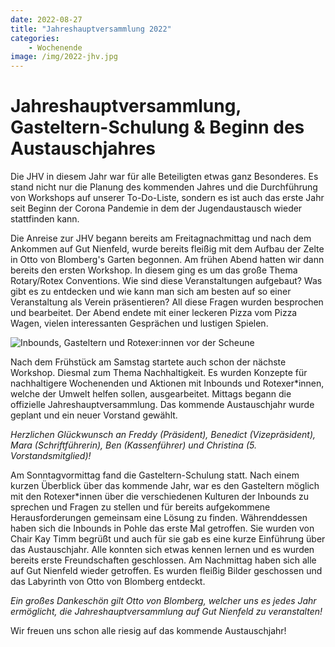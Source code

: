 ```yaml
---
date: 2022-08-27
title: "Jahreshauptversammlung 2022"
categories:
    - Wochenende
image: /img/2022-jhv.jpg
---
```

# Jahreshauptversammlung, Gasteltern-Schulung & Beginn des Austauschjahres

Die JHV in diesem Jahr war für alle Beteiligten etwas ganz Besonderes.
Es stand nicht nur die Planung des kommenden Jahres und die Durchführung von Workshops auf unserer To-Do-Liste, sondern es ist auch das erste Jahr seit Beginn der Corona Pandemie in dem der Jugendaustausch wieder stattfinden kann.

Die Anreise zur JHV begann bereits am Freitagnachmittag und nach dem Ankommen auf Gut Nienfeld, wurde bereits fleißig mit dem Aufbau der Zelte in Otto von Blomberg's Garten begonnen.
Am frühen Abend hatten wir dann bereits den ersten Workshop. In diesem ging es um das große Thema Rotary/Rotex Conventions.
Wie sind diese Veranstaltungen aufgebaut? Was gibt es zu entdecken und wie kann man sich am besten auf so einer Veranstaltung als Verein präsentieren? All diese Fragen wurden besprochen und bearbeitet.
Der Abend endete mit einer leckeren Pizza vom Pizza Wagen, vielen interessanten Gesprächen und lustigen Spielen.

![Inbounds, Gasteltern und Rotexer:innen vor der Scheune](/images/2022-jhv.jpg)

Nach dem Frühstück am Samstag startete auch schon der nächste Workshop. Diesmal zum Thema Nachhaltigkeit. Es wurden Konzepte für nachhaltigere Wochenenden und Aktionen mit Inbounds und Rotexer*innen, welche der Umwelt helfen sollen, ausgearbeitet.
Mittags begann die offizielle Jahreshauptversammlung. Das kommende Austauschjahr wurde geplant und ein neuer Vorstand gewählt.

*Herzlichen Glückwunsch an Freddy (Präsident), Benedict (Vizepräsident), Mara (Schriftführerin), Ben (Kassenführer) und Christina (5. Vorstandsmitglied)!*

Am Sonntagvormittag fand die Gasteltern-Schulung statt.
Nach einem kurzen Überblick über das kommende Jahr, war es den Gasteltern möglich mit den Rotexer*innen über die verschiedenen Kulturen der Inbounds zu sprechen und Fragen zu stellen und für bereits aufgekommene Herausforderungen gemeinsam eine Lösung zu finden.
Währenddessen haben sich die Inbounds in Pohle das erste Mal getroffen. Sie wurden von Chair Kay Timm begrüßt und auch für sie gab es eine kurze Einführung über das Austauschjahr. Alle konnten sich etwas kennen lernen und es wurden bereits erste Freundschaften geschlossen.
Am Nachmittag haben sich alle auf Gut Nienfeld wieder getroffen. Es wurden fleißig Bilder geschossen und das Labyrinth von Otto von Blomberg entdeckt.

*Ein großes Dankeschön gilt Otto von Blomberg, welcher uns es jedes Jahr ermöglicht, die Jahreshauptversammlung auf Gut Nienfeld zu veranstalten!*

Wir freuen uns schon alle riesig auf das kommende Austauschjahr!
